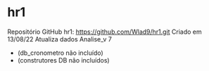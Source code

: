 # hr1
Repositório GitHub hr1: https://github.com/Wlad9/hr1.git
Criado em 13/08/22
Atualiza dados Analise_v 7
- (db_cronometro não incluído) 
- (construtores DB não incluídos)
